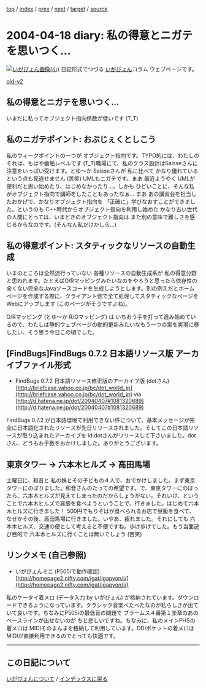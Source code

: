 [top](https://igapyon.github.io/diary/) 
 / [index](https://igapyon.github.io/diary/2004/index.html) 
 / [prev](https://igapyon.github.io/diary/2004/ig040419.html) 
 / [next](https://igapyon.github.io/diary/2004/ig040416.html) 
 / [target](https://igapyon.github.io/diary/2004/ig040418.html) 
 / [source](https://github.com/igapyon/diary/blob/gh-pages/2004/ig040418.html.src.md) 

2004-04-18 diary: 私の得意とニガテを思いつく…
=====================================================================================================
[![いがぴょん画像(小)](https://igapyon.github.io/diary/images/iga200306s.jpg "いがぴょん")](https://igapyon.github.io/diary/memo/memoigapyon.html) 日記形式でつづる [いがぴょん](https://igapyon.github.io/diary/memo/memoigapyon.html)コラム ウェブページです。

[old-v2](ig040418-orig.html)

## 私の得意とニガテを思いつく…

いまだに私ってオブジェクト指向係数が低いです (T_T)


## 私のニガテポイント: おぶじぇくとしこう

私のウィークポイントの一つが オブジェクト指向です。TYPO的には、わたしのそれは、もはや歯垢レベルです (T_T)職場にて、私のクラス設計はSaisseさんに注意をいっぱい受けます。とゆ～か
Saisseさんが 私に比べて かなり優れているという点も見逃せません (苦笑)
UMLもニガテです。まあ 最近ようやく UMLが便利だと思い始めたり、はじめなかったり…。しかも ひどいことに、そんな私がオブジェクト指向で講師をしたこともあったなぁ… まあ あの講習会を担当したおかげで、かなりオブジェクト指向を 「正確に」学びなおすことができました。というのも C++時代からオブジェクト指向を利用し始めた かなり古い世代の人間にとっては、いまどきのオブジェクト指向は また別の意味で難しさを感じるからなのです。(そんなん私だけかしら…)

## 私の得意ポイント: スタティックなリソースの自動生成

いまのところは全然流行っていない 各種リソースの自動生成系が 私の得意分野と思われます。たとえばO/Rマッピングみたいなのをやろうと思ったら依存性の全くない完全なJavaソースコードを生成しようとします。別の例えだとホームページを作成する際に、クライアント側で全て処理してスタティックなページをWebにアップします
(このページがそうですよね)。

O/Rマッピング (とゆ～か R/Oマッピング) は いちおう手を打って進み始めているので、わたしは静的ウェブページの動的更新みたいなもう一つの案を実現に移したい、そう思う今日この頃でした。

## [FindBugs]FindBugs 0.7.2 日本語リソース版 アーカイブファイル形式

* FindBugs 0.7.2 日本語リソース修正版のアーカイブ版 (dotさん)
  [http://briefcase.yahoo.co.jp/bc/dot_world_jp](http://briefcase.yahoo.co.jp/bc/dot_world_jp)
  via [http://d.hatena.ne.jp/dot/20040407#1081320689](http://d.hatena.ne.jp/dot/20040407#1081320689)

FindBugs 0.7.2 が日本語環境で利用できない件について、基本メッセージが完全に日本語化されたリソースが先日リリースされました。そしてこの日本語リソースが取り込まれたアーカイブを
id:dotさんがリリースして下さいました。dotさん、どうもお手数をおかけしました。ありがとうございます。

## 東京タワー → 六本木ヒルズ → 高田馬場

土曜日に、和音と 私の妹とその子どもの４人で、おでかけしました。まず東京タワーにのぼりました。和音さんのたっての希望です。で、東京タワーにのぼったら、六本木ヒルズが見えてしまったのだからしょうがない。それいけ、ということで六本木ヒルズで昼飯を食べようということで、行きました。はじめて六本木ヒルズに行きました！
500円でもりそばが食べられるお店で昼飯を食べて、なぜかその後、高田馬場に行きました。いやあ、疲れました。それにしても 六本木ヒルズ、交通の便として考えると不便ですね。歩け歩けでした。もう当面遊び目的で 六本木ヒルズに行くことは無いでしょう (苦笑)

## リンクメモ (自己参照)

* いがぴょんミニ (P505iで動作確認)
  [http://homepage2.nifty.com/igat/igapyon/i/](http://homepage2.nifty.com/igat/igapyon/i/)

私のケータイ着メロ (データ入力 by いがぴょん) が格納されています。ダウンロードできるようになっています。クラシック音楽べたべたなのが私らしさが出ていて良いです。ちなみにP505iの最低音の問題で ブラームス４番第１楽章のあのベースラインが出せないのが ちと悲しいですね。ちなみに、私のメインPHSの着メロは MIDIそのまんまを格納して利用しています。DDIポケットの着メロはMIDIが直接利用できるのでとっても快適です。

----------------------------------------------------------------------------------------------------

## この日記について
[いがぴょんについて](https://igapyon.github.io/diary/memo/memoigapyon.html) / [インデックスに戻る](https://igapyon.github.io/diary/idxall.html)

